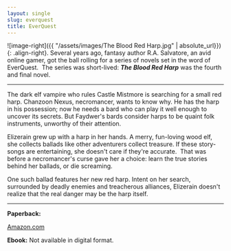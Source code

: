 ```yaml
---
layout: single
slug: everquest
title: EverQuest
---
```


![image-right]({{ "/assets/images/The Blood Red Harp.jpg" | absolute_url}}){: .align-right}. Several years ago, fantasy author R.A. Salvatore, an avid online gamer, got the ball rolling for a series of novels set in the word of EverQuest.  The series was short-lived: **_The Blood Red Harp_** was the fourth and final novel.

***

The dark elf vampire who rules Castle Mistmore is searching for a small red harp. Chanzoon Nexus, necromancer, wants to know why. He has the harp in his possession; now he needs a bard who can play it well enough to uncover its secrets. But Faydwer's bards consider harps to be quaint folk instruments, unworthy of their attention.

Elizerain grew up with a harp in her hands. A merry, fun-loving wood elf, she collects ballads like other adventurers collect treasure. If these story-songs are entertaining, she doesn't care if they're accurate.  That was before a necromancer's curse gave her a choice: learn the true stories behind her ballads, or die screaming.

One such ballad features her new red harp. Intent on her search, surrounded by deadly enemies and treacherous alliances, Elizerain doesn't realize that the real danger may be the harp itself.

***********************

**Paperback:**

[Amazon.com](http://www.amazon.com/EverQuest-The-Blood-Red-Harp/dp/1593152248)

**Ebook:** Not available in digital format.
